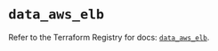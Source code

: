 # `data_aws_elb`

Refer to the Terraform Registry for docs: [`data_aws_elb`](https://registry.terraform.io/providers/hashicorp/aws/4.67.0/docs/data-sources/elb).

